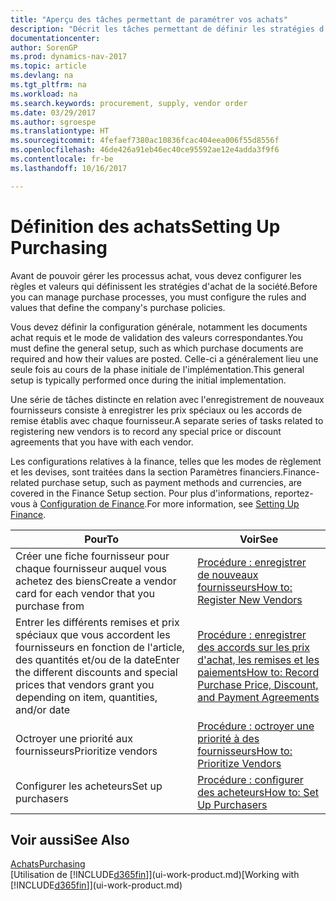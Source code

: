 ```yaml
---
title: "Aperçu des tâches permettant de paramétrer vos achats"
description: "Décrit les tâches permettant de définir les stratégies d'approvisionnement de votre société et de déterminer vos processus d'achat."
documentationcenter: 
author: SorenGP
ms.prod: dynamics-nav-2017
ms.topic: article
ms.devlang: na
ms.tgt_pltfrm: na
ms.workload: na
ms.search.keywords: procurement, supply, vendor order
ms.date: 03/29/2017
ms.author: sgroespe
ms.translationtype: HT
ms.sourcegitcommit: 4fefaef7380ac10836fcac404eea006f55d8556f
ms.openlocfilehash: 46de426a91eb46ec40ce95592ae12e4adda3f9f6
ms.contentlocale: fr-be
ms.lasthandoff: 10/16/2017

---
```

# <a name="setting-up-purchasing"></a><span data-ttu-id="c61fe-103">Définition des achats</span><span class="sxs-lookup"><span data-stu-id="c61fe-103">Setting Up Purchasing</span></span>
<span data-ttu-id="c61fe-104">Avant de pouvoir gérer les processus achat, vous devez configurer les règles et valeurs qui définissent les stratégies d'achat de la société.</span><span class="sxs-lookup"><span data-stu-id="c61fe-104">Before you can manage purchase processes, you must configure the rules and values that define the company's purchase policies.</span></span>

<span data-ttu-id="c61fe-105">Vous devez définir la configuration générale, notamment les documents achat requis et le mode de validation des valeurs correspondantes.</span><span class="sxs-lookup"><span data-stu-id="c61fe-105">You must define the general setup, such as which purchase documents are required and how their values are posted.</span></span> <span data-ttu-id="c61fe-106">Celle-ci a généralement lieu une seule fois au cours de la phase initiale de l'implémentation.</span><span class="sxs-lookup"><span data-stu-id="c61fe-106">This general setup is typically performed once during the initial implementation.</span></span>

<span data-ttu-id="c61fe-107">Une série de tâches distincte en relation avec l'enregistrement de nouveaux fournisseurs consiste à enregistrer les prix spéciaux ou les accords de remise établis avec chaque fournisseur.</span><span class="sxs-lookup"><span data-stu-id="c61fe-107">A separate series of tasks related to registering new vendors is to record any special price or discount agreements that you have with each vendor.</span></span>

<span data-ttu-id="c61fe-108">Les configurations relatives à la finance, telles que les modes de règlement et les devises, sont traitées dans la section Paramètres financiers.</span><span class="sxs-lookup"><span data-stu-id="c61fe-108">Finance-related purchase setup, such as payment methods and currencies, are covered in the Finance Setup section.</span></span> <span data-ttu-id="c61fe-109">Pour plus d'informations, reportez-vous à [Configuration de Finance](finance-setup-finance.md).</span><span class="sxs-lookup"><span data-stu-id="c61fe-109">For more information, see [Setting Up Finance](finance-setup-finance.md).</span></span>

| <span data-ttu-id="c61fe-110">Pour</span><span class="sxs-lookup"><span data-stu-id="c61fe-110">To</span></span> | <span data-ttu-id="c61fe-111">Voir</span><span class="sxs-lookup"><span data-stu-id="c61fe-111">See</span></span> |
| --- | --- |
| <span data-ttu-id="c61fe-112">Créer une fiche fournisseur pour chaque fournisseur auquel vous achetez des biens</span><span class="sxs-lookup"><span data-stu-id="c61fe-112">Create a vendor card for each vendor that you purchase from</span></span>|[<span data-ttu-id="c61fe-113">Procédure : enregistrer de nouveaux fournisseurs</span><span class="sxs-lookup"><span data-stu-id="c61fe-113">How to: Register New Vendors</span></span>](purchasing-how-register-new-vendors.md) |
| <span data-ttu-id="c61fe-114">Entrer les différents remises et prix spéciaux que vous accordent les fournisseurs en fonction de l'article, des quantités et/ou de la date</span><span class="sxs-lookup"><span data-stu-id="c61fe-114">Enter the different discounts and special prices that vendors grant you depending on item, quantities, and/or date</span></span> |[<span data-ttu-id="c61fe-115">Procédure : enregistrer des accords sur les prix d'achat, les remises et les paiements</span><span class="sxs-lookup"><span data-stu-id="c61fe-115">How to: Record Purchase Price, Discount, and Payment Agreements</span></span>](purchasing-how-record-purchase-price-discount-payment-agreements.md) |
| <span data-ttu-id="c61fe-116">Octroyer une priorité aux fournisseurs</span><span class="sxs-lookup"><span data-stu-id="c61fe-116">Prioritize vendors</span></span> |[<span data-ttu-id="c61fe-117">Procédure : octroyer une priorité à des fournisseurs</span><span class="sxs-lookup"><span data-stu-id="c61fe-117">How to: Prioritize Vendors</span></span>](purchasing-how-prioritize-vendors.md) |
| <span data-ttu-id="c61fe-118">Configurer les acheteurs</span><span class="sxs-lookup"><span data-stu-id="c61fe-118">Set up purchasers</span></span> |[<span data-ttu-id="c61fe-119">Procédure : configurer des acheteurs</span><span class="sxs-lookup"><span data-stu-id="c61fe-119">How to: Set Up Purchasers</span></span>](purchasing-how-setup-purchasers.md) |

## <a name="see-also"></a><span data-ttu-id="c61fe-120">Voir aussi</span><span class="sxs-lookup"><span data-stu-id="c61fe-120">See Also</span></span>
[<span data-ttu-id="c61fe-121">Achats</span><span class="sxs-lookup"><span data-stu-id="c61fe-121">Purchasing</span></span>](purchasing-manage-purchasing.md)  
<span data-ttu-id="c61fe-122">[Utilisation de [!INCLUDE[d365fin](includes/d365fin_md.md)]](ui-work-product.md)</span><span class="sxs-lookup"><span data-stu-id="c61fe-122">[Working with [!INCLUDE[d365fin](includes/d365fin_md.md)]](ui-work-product.md)</span></span>

